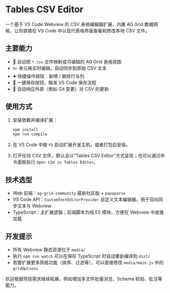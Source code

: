 # Tables CSV Editor

一个基于 VS Code Webview 的 CSV 表格编辑器扩展，内置 AG Grid 数据网格，让你直接在 VS Code 中以现代表格界面查看和修改本地 CSV 文件。

## 主要能力

- 🔄 自动把 `*.csv` 文件映射成可编辑的 AG Grid 表格视图
- ✏️ 单元格实时编辑，自动同步到原始 CSV 文本
- ➕ 快捷操作按钮：新增 / 删除行与列
- 💾 一键保存按钮，触发 VS Code 保存流程
- 👀 自动响应外部（例如 Git 变更）对 CSV 的更新

## 使用方式

1. 安装依赖并编译扩展：

   ```bash
   npm install
   npm run compile
   ```

2. 在 VS Code 中按 `F5` 启动扩展开发主机，或者打包后安装。
3. 打开任何 CSV 文件，默认会以“Tables CSV Editor”方式呈现；也可以通过命令面板执行 `Open CSV in Tables Editor`。

## 技术选型

- Web 前端：`ag-grid-community` 最新社区版 + `papaparse`
- VS Code API：`CustomTextEditorProvider` 自定义文本编辑器，用于双向同步文本与 Webview
- TypeScript：主扩展逻辑；前端脚本为纯 ES 模块，方便在 Webview 中直接加载

## 开发提示

- 所有 Webview 静态资源位于 `media/`
- 执行 `npm run watch` 可以在保存 TypeScript 时自动重新编译到 `dist/`
- 若要扩展更多网格功能（排序、过滤等），可以直接修改 `media/main.js` 中的 `gridOptions`

欢迎根据项目需求继续拓展，例如增加多文件批量浏览、Schema 校验、批注等能力。
